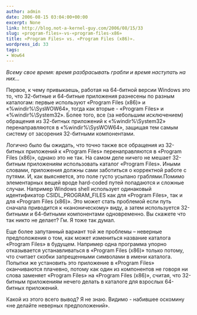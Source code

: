 ```yaml
---
author: admin
date: 2006-08-15 03:04:00+00:00
excerpt: None
link: http://blog.not-a-kernel-guy.com/2006/08/15/33
slug: «program-files»-vs-«program-files-x86»
title: «Program Files» vs. «Program Files (x86)».
wordpress_id: 33
tags:
- Wow64
---
```


_Всему свое время: время разбрасывать грабли и время наступать на них..._

Первое, к чему привыкаешь, работая на 64-битной версии Windows это то, что 32-битные и 64-битные приложения разнесены по разным каталогам: первые используют «Program Files (x86)» и «%windir%\SysWOW64», тогда как вторые - «Program Files» и «%windir%\System32». Более  того, все (за небольшим исключением) обращения из 32-битных приложений к «%windir%\System32» перенаправляются в «%windir%\SysWOW64», защищая тем самым систему от засорения 32-битными компонентами.

Логично было бы ожидать, что точно также все обращения из 32-битных приложений к «Program Files» перенаправляются в «Program Files (x86)», однако это не так. На самом деле ничего не мешает 32-битным приложениям использовать каталог «Program Files». Иными словами, приложения должны сами заботиться о корректной работе с путями. И, как выясняется, это поле густо усыпано граблями.Помимо элементарных вещей вроде hard-coded путей попадаются и сложные случаи. Например Windows shell использует одинаковый идентификатор CSIDL_PROGRAM_FILES как для «Program Files», так и для «Program Files (x86)». Это может стать проблемой если путь сначала приводится к «каноническому» виду, а затем используется 32-битными и 64-битными компонентами одновременно. Вы скажете что так никто не делает? Гм. Я тоже так думал.

Еще более запутанный вариант той же проблемы – неверные предположения о том, как может измениться название каталога «Program Files» в будущем. Например одна программа упорно отказывается устанавливаться в «Program Files (x86)» только потому, что считает скобки запрещенными символами в имени каталога. Попытки же установить это приложение в «Program Files» оканчиваются плачевно, потому как один из компонентов не говоря ни слова заменяет «Program Files» на «Program Files (x86)», считая, что 32-битным приложениям нечего делать в каталоге для взрослых 64-битных приложений.

Какой из этого всего вывод? Я не знаю. Видимо - набившее оскомину «не делайте неверных предположений».
